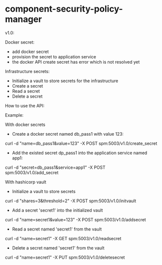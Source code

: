 # component-security-policy-manager
v1.0:

Docker secret:

- add docker secret
- provision the secret to application service
- the docker API create secret has error which is not resolved yet

Infrastructure secrets:

- Initialize a vault to store secrets for the infrastructure
- Create a secret
- Read a secret
- Delete a secret

How to use the API:

Example:


With docker secrets

+ Create a docker secret named db_pass1 with value 123:

curl -d "name=db_pass1&value=123" -X POST spm:5003/v1.0/create_secret

+ Add the existed secret dp_pass1 into the application service named app1:

curl -d "secret=db_pass1&service=app1" -X POST spm:5003/v1.0/add_secret


With hashicorp vault

+ Initialize a vault to store secrets

curl -d "shares=3&threshold=2" -X POST spm:5003/v1.0/initvault

+ Add a secret 'secret1' into the initialized vault

curl -d "name=secret1&value=123" -X POST spm:5003/v1.0/addsecret

+ Read a secret named 'secret1' from the vault

curl -d "name=secret1" -X GET spm:5003/v1.0/readsecret

+ Delete a secret named 'secret1' from the vault

curl -d "name=secret1" -X PUT spm:5003/v1.0/deletesecret
